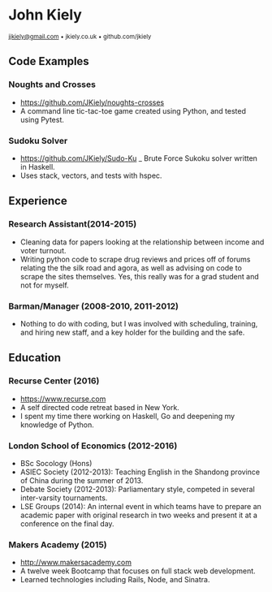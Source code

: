 # John Kiely
<sub>jjkiely@gmail.com • jkiely.co.uk • github.com/jkiely </sub>

## Code Examples

### Noughts and Crosses
- https://github.com/JKiely/noughts-crosses
- A command line tic-tac-toe game created using Python, and tested using Pytest.

### Sudoku Solver
- https://github.com/JKiely/Sudo-Ku
_ Brute Force Sukoku solver written in Haskell.
- Uses stack, vectors, and tests with hspec.

## Experience

### Research Assistant(2014-2015)
- Cleaning data for papers looking at the relationship between income and voter turnout.
- Writing python code to scrape drug reviews and prices off of forums relating the the silk road and agora, as well as advising on code to scrape the sites themselves. Yes, this really was for a grad student and not for myself.

### Barman/Manager (2008-2010, 2011-2012)
- Nothing to do with coding, but I was involved with scheduling, training, and hiring new staff, and a key holder for the building and the safe.

## Education

### Recurse Center (2016)
- https://www.recurse.com
- A self directed code retreat based in New York.
- I spent my time there working on Haskell, Go and deepening my knowledge of Python.

### London School of Economics (2012-2016)
- BSc Socology (Hons)
- ASIEC Society (2012-2013): Teaching English in the Shandong province of China during the summer of 2013.
- Debate Society (2012-2013): Parliamentary style, competed in several inter-varsity tournaments.
- LSE Groups (2014): An internal event in which teams have to prepare an academic paper with original research in two weeks and present it at a conference on the final day.

### Makers Academy (2015)
- http://www.makersacademy.com
- A twelve week Bootcamp that focuses on full stack web development.
- Learned technologies including Rails, Node, and Sinatra.
